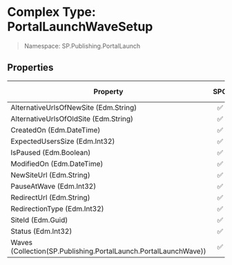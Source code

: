 # Complex Type: PortalLaunchWaveSetup

> Namespace: SP.Publishing.PortalLaunch

## Properties

Property | SPO | SP 2019 | SP 2016 | SP 2013
----------|:---:|:-------:|:-------:|:-------:
AlternativeUrlsOfNewSite (Edm.String) | ✅ | ❌ | ❌ | ❌
AlternativeUrlsOfOldSite (Edm.String) | ✅ | ❌ | ❌ | ❌
CreatedOn (Edm.DateTime) | ✅ | ❌ | ❌ | ❌
ExpectedUsersSize (Edm.Int32) | ✅ | ❌ | ❌ | ❌
IsPaused (Edm.Boolean) | ✅ | ❌ | ❌ | ❌
ModifiedOn (Edm.DateTime) | ✅ | ❌ | ❌ | ❌
NewSiteUrl (Edm.String) | ✅ | ❌ | ❌ | ❌
PauseAtWave (Edm.Int32) | ✅ | ❌ | ❌ | ❌
RedirectUrl (Edm.String) | ✅ | ❌ | ❌ | ❌
RedirectionType (Edm.Int32) | ✅ | ❌ | ❌ | ❌
SiteId (Edm.Guid) | ✅ | ❌ | ❌ | ❌
Status (Edm.Int32) | ✅ | ❌ | ❌ | ❌
Waves (Collection(SP.Publishing.PortalLaunch.PortalLaunchWave)) | ✅ | ❌ | ❌ | ❌